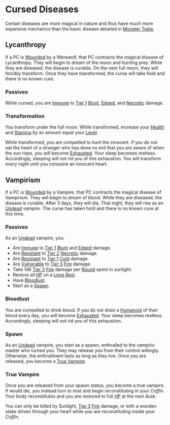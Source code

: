 # Cursed Diseases

Certain diseases are more magical in nature and thus have much more expansive mechanics than the basic disease detailed in [Monster Traits](Monster%20Traits.md).

## Lycanthropy

If a PC is [Wounded](../../Game%20Procedures/Conditions/Wounded.md) by a Werewolf, that PC contracts the magical disease of Lycanthropy. They will begin to dream of the moon and hunting prey. While they are diseased, the disease is curable. On the next full moon, they will forcibly transform. Once they have transformed, the curse will take hold and there is no known cure.

### Passives

While cursed, you are [Immune](../../Game%20Procedures/Conditions/Immune.md) to [Tier 1](../../Game%20Procedures/Combat/Damage/Damage%20Tiers/Tier%201.md) [Blunt](../../Game%20Procedures/Combat/Damage/Damage%20Types/Blunt.md), [Edged](../../Game%20Procedures/Combat/Damage/Damage%20Types/Edged.md), and [Necrotic](../../Game%20Procedures/Combat/Damage/Damage%20Types/Necrotic.md) damage.

### Transformation

You transform under the full moon. While transformed, increase your [Health](../../Player%20Characters/Attributes/Health.md) and [Stamina](../../Player%20Characters/Attributes/Stamina.md) by an amount equal your [Level](../../Player%20Characters/Progression/Level.md).

While transformed, you are compelled to hunt the innocent. If you do not eat the heart of a stranger who has done no evil that you are aware of when the sun rises, you will become [Exhausted](../../Game%20Procedures/Conditions/Exhausted.md). Your sleep becomes restless. Accordingly, sleeping will not rid you of this exhaustion. You will transform every night until you consume an innocent heart.

## Vampirism

If a PC is [Wounded](../../Game%20Procedures/Conditions/Wounded.md) by a Vampire, that PC contracts the magical disease of Vampirism. They will begin to dream of blood. While they are diseased, the disease is curable. After 3 days, they will die, That night, they will rise as an [Undead](../Creature%20Types/Undead.md) vampire. The curse has taken hold and there is no known cure at this time.

### Passives

As an [Undead](../Creature%20Types/Undead.md) vampire, you:

- Are [Immune](../../Game%20Procedures/Conditions/Immune.md) to [Tier 1](../../Game%20Procedures/Combat/Damage/Damage%20Tiers/Tier%201.md) [Blunt](../../Game%20Procedures/Combat/Damage/Damage%20Types/Blunt.md) and [Edged](../../Game%20Procedures/Combat/Damage/Damage%20Types/Edged.md) damage.
- Are [Resistant](../../Game%20Procedures/Conditions/Resistant.md) to [Tier 2](../../Game%20Procedures/Combat/Damage/Damage%20Tiers/Tier%202.md) [Necrotic](../../Game%20Procedures/Combat/Damage/Damage%20Types/Necrotic.md) damage.
- Are [Resistant](../../Game%20Procedures/Conditions/Resistant.md) to [Tier 1](../../Game%20Procedures/Combat/Damage/Damage%20Tiers/Tier%202.md) [Cold](../../Game%20Procedures/Combat/Damage/Damage%20Types/Cold.md) damage.
- Are [Vulnerable](../../Game%20Procedures/Conditions/Vulnerable.md) to [Tier 3](../../Game%20Procedures/Combat/Damage/Damage%20Tiers/Tier%203.md) [Fire](../../Magic/Spells/Spell%20Domains/Fire.md) damage.
- Take 1d6 [Tier 3](../../Game%20Procedures/Combat/Damage/Damage%20Tiers/Tier%203.md) [Fire](../../Game%20Procedures/Combat/Damage/Damage%20Types/Fire.md) damage per [Round](../../Game%20Procedures/Core%20Procedures/Round.md) spent in sunlight.
- Restore all [HP](../../Player%20Characters/Derived%20Statistics/Hit%20Points.md) on a [Long Rest](../../Game%20Procedures/Core%20Procedures/Resting.md#Long%20Rest).
- Have [Bloodlust](#Bloodlust).
- Start as a [Spawn](#Spawn).

### Bloodlust

You are compelled to drink blood. If you do not drain a [Humanoid](../Creature%20Types/Humanoid.md) of their blood every day, you will become [Exhausted](../../Game%20Procedures/Conditions/Exhausted.md). Your sleep becomes restless. Accordingly, sleeping will not rid you of this exhaustion.

### Spawn

As an [Undead](../Creature%20Types/Undead.md) vampire, you start as a spawn, enthralled to the vampiric master who turned you. They may release you from their control willingly. Otherwise, the enthrallment lasts as long as they live. Once you are released, you become a [True Vampire](#True%20Vampire).

### True Vampire

Once you are released from your spawn status, you become a true vampire. If would die, you instead turn to mist and begin reconstituting in your *Coffin*. Your body reconstitutes and you are restored to full [HP](../../Player%20Characters/Derived%20Statistics/Hit%20Points.md) at the next dusk.

You can only be killed by Sunlight, [Tier 3](../../Game%20Procedures/Combat/Damage/Damage%20Tiers/Tier%203.md) [Fire](../../Game%20Procedures/Combat/Damage/Damage%20Types/Fire.md) damage, or with a wooden stake driven through your heart while you are reconstituting inside your *Coffin*.
